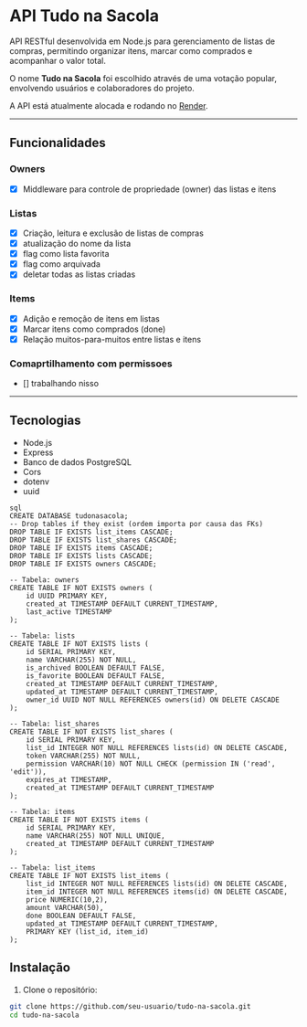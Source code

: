 # API Tudo na Sacola

API RESTful desenvolvida em Node.js para gerenciamento de listas de compras, permitindo organizar itens, marcar como comprados e acompanhar o valor total.

O nome **Tudo na Sacola** foi escolhido através de uma votação popular, envolvendo usuários e colaboradores do projeto.

A API está atualmente alocada e rodando no [Render](https://render.com).

---

## Funcionalidades
### Owners
* [x] Middleware para controle de propriedade (owner) das listas e itens

### Listas
* [x] Criação, leitura e exclusão de listas de compras
* [x] atualização do nome da lista
* [x] flag como lista favorita
* [x] flag como arquivada
* [x] deletar todas as listas criadas

### Items
* [x] Adição e remoção de itens em listas
* [x] Marcar itens como comprados (done)
* [x] Relação muitos-para-muitos entre listas e itens

### Comaprtilhamento com permissoes
* [] trabalhando nisso

---

## Tecnologias

- Node.js
- Express
- Banco de dados PostgreSQL
- Cors
- dotenv
- uuid

```
sql
CREATE DATABASE tudonasacola;
-- Drop tables if they exist (ordem importa por causa das FKs)
DROP TABLE IF EXISTS list_items CASCADE;
DROP TABLE IF EXISTS list_shares CASCADE;
DROP TABLE IF EXISTS items CASCADE;
DROP TABLE IF EXISTS lists CASCADE;
DROP TABLE IF EXISTS owners CASCADE;

-- Tabela: owners
CREATE TABLE IF NOT EXISTS owners (
    id UUID PRIMARY KEY,
    created_at TIMESTAMP DEFAULT CURRENT_TIMESTAMP,
    last_active TIMESTAMP
);

-- Tabela: lists
CREATE TABLE IF NOT EXISTS lists (
    id SERIAL PRIMARY KEY,
    name VARCHAR(255) NOT NULL,
    is_archived BOOLEAN DEFAULT FALSE,
    is_favorite BOOLEAN DEFAULT FALSE,
    created_at TIMESTAMP DEFAULT CURRENT_TIMESTAMP,
    updated_at TIMESTAMP DEFAULT CURRENT_TIMESTAMP,
    owner_id UUID NOT NULL REFERENCES owners(id) ON DELETE CASCADE
);

-- Tabela: list_shares
CREATE TABLE IF NOT EXISTS list_shares (
    id SERIAL PRIMARY KEY,
    list_id INTEGER NOT NULL REFERENCES lists(id) ON DELETE CASCADE,
    token VARCHAR(255) NOT NULL,
    permission VARCHAR(10) NOT NULL CHECK (permission IN ('read', 'edit')),
    expires_at TIMESTAMP,
    created_at TIMESTAMP DEFAULT CURRENT_TIMESTAMP
);

-- Tabela: items
CREATE TABLE IF NOT EXISTS items (
    id SERIAL PRIMARY KEY,
    name VARCHAR(255) NOT NULL UNIQUE,
    created_at TIMESTAMP DEFAULT CURRENT_TIMESTAMP
);

-- Tabela: list_items
CREATE TABLE IF NOT EXISTS list_items (
    list_id INTEGER NOT NULL REFERENCES lists(id) ON DELETE CASCADE,
    item_id INTEGER NOT NULL REFERENCES items(id) ON DELETE CASCADE,
    price NUMERIC(10,2),
    amount VARCHAR(50),
    done BOOLEAN DEFAULT FALSE,
    updated_at TIMESTAMP DEFAULT CURRENT_TIMESTAMP,
    PRIMARY KEY (list_id, item_id)
);

```

## Instalação

1. Clone o repositório:

```bash
git clone https://github.com/seu-usuario/tudo-na-sacola.git
cd tudo-na-sacola
